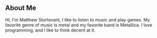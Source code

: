 
## About Me
Hi, I'm Matthew Sturtevant, I like to listen to music and play games. My favorite genre of music is metal and my favorite band is Metallica. I love programming, and I like to think decent at it.

